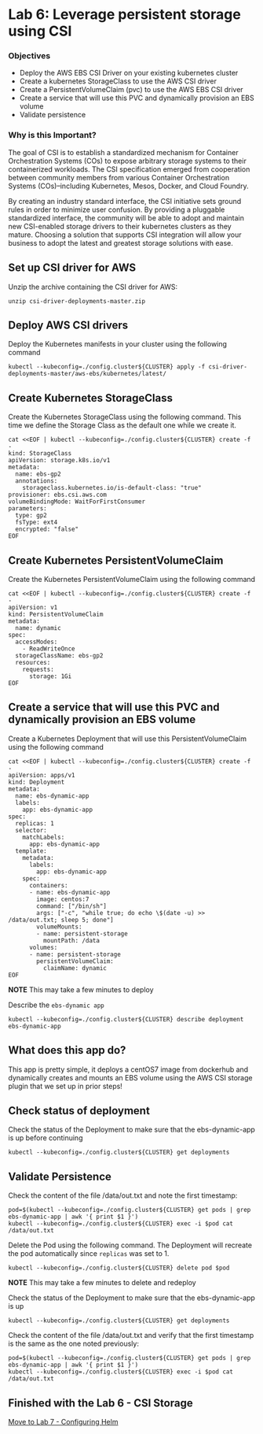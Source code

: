# Lab 6: Leverage persistent storage using CSI

### Objectives
- Deploy the AWS EBS CSI Driver on your existing kubernetes cluster
- Create a kubernetes StorageClass to use the AWS CSI driver
- Create a PersistentVolumeClaim (pvc) to use the AWS EBS CSI driver
- Create a service that will use this PVC and dynamically provision an EBS volume
- Validate persistence

### Why is this Important?
The goal of CSI is to establish a standardized mechanism for Container Orchestration Systems (COs) to expose arbitrary storage systems to their containerized workloads. The CSI specification emerged from cooperation between community members from various Container Orchestration Systems (COs)–including Kubernetes, Mesos, Docker, and Cloud Foundry.

By creating an industry standard interface, the CSI initiative sets ground rules in order to minimize user confusion. By providing a pluggable standardized interface, the community will be able to adopt and maintain new CSI-enabled storage drivers to their kubernetes clusters as they mature. Choosing a solution that supports CSI integration will allow your business to adopt the latest and greatest storage solutions with ease.

## Set up CSI driver for AWS
Unzip the archive containing the CSI driver for AWS:
```
unzip csi-driver-deployments-master.zip
```

## Deploy AWS CSI drivers
Deploy the Kubernetes manifests in your cluster using the following command
```
kubectl --kubeconfig=./config.cluster${CLUSTER} apply -f csi-driver-deployments-master/aws-ebs/kubernetes/latest/
```

## Create Kubernetes StorageClass
Create the Kubernetes StorageClass using the following command. This time we define the Storage Class as the default one while we create it.
```
cat <<EOF | kubectl --kubeconfig=./config.cluster${CLUSTER} create -f -
kind: StorageClass
apiVersion: storage.k8s.io/v1
metadata:
  name: ebs-gp2
  annotations:
    storageclass.kubernetes.io/is-default-class: "true"
provisioner: ebs.csi.aws.com
volumeBindingMode: WaitForFirstConsumer
parameters:
  type: gp2
  fsType: ext4
  encrypted: "false"
EOF
```

## Create Kubernetes PersistentVolumeClaim
Create the Kubernetes PersistentVolumeClaim using the following command
```
cat <<EOF | kubectl --kubeconfig=./config.cluster${CLUSTER} create -f -
apiVersion: v1
kind: PersistentVolumeClaim
metadata:
  name: dynamic
spec:
  accessModes:
    - ReadWriteOnce
  storageClassName: ebs-gp2
  resources:
    requests:
      storage: 1Gi
EOF
```

## Create a service that will use this PVC and dynamically provision an EBS volume
Create a Kubernetes Deployment that will use this PersistentVolumeClaim using the following command
```
cat <<EOF | kubectl --kubeconfig=./config.cluster${CLUSTER} create -f -
apiVersion: apps/v1
kind: Deployment
metadata:
  name: ebs-dynamic-app
  labels:
    app: ebs-dynamic-app
spec:
  replicas: 1
  selector:
    matchLabels:
      app: ebs-dynamic-app
  template:
    metadata:
      labels:
        app: ebs-dynamic-app
    spec:
      containers:
      - name: ebs-dynamic-app
        image: centos:7
        command: ["/bin/sh"]
        args: ["-c", "while true; do echo \$(date -u) >> /data/out.txt; sleep 5; done"]
        volumeMounts:
        - name: persistent-storage
          mountPath: /data
      volumes:
      - name: persistent-storage
        persistentVolumeClaim:
          claimName: dynamic
EOF
```

**NOTE** This may take a few minutes to deploy

Describe the `ebs-dynamic app`
```
kubectl --kubeconfig=./config.cluster${CLUSTER} describe deployment ebs-dynamic-app
```

## What does this app do?
This app is pretty simple, it deploys a centOS7 image from dockerhub and dynamically creates and mounts an EBS volume using the AWS CSI storage plugin that we set up in prior steps!

## Check status of deployment
Check the status of the Deployment to make sure that the ebs-dynamic-app is up before continuing
```
kubectl --kubeconfig=./config.cluster${CLUSTER} get deployments
```

## Validate Persistence
Check the content of the file /data/out.txt and note the first timestamp:
```
pod=$(kubectl --kubeconfig=./config.cluster${CLUSTER} get pods | grep ebs-dynamic-app | awk '{ print $1 }')
kubectl --kubeconfig=./config.cluster${CLUSTER} exec -i $pod cat /data/out.txt
```

Delete the Pod using the following command. The Deployment will recreate the pod automatically since `replicas` was set to 1.
```
kubectl --kubeconfig=./config.cluster${CLUSTER} delete pod $pod
```
**NOTE** This may take a few minutes to delete and redeploy

Check the status of the Deployment to make sure that the ebs-dynamic-app is up
```
kubectl --kubeconfig=./config.cluster${CLUSTER} get deployments
```

Check the content of the file /data/out.txt and verify that the first timestamp is the same as the one noted previously:
```
pod=$(kubectl --kubeconfig=./config.cluster${CLUSTER} get pods | grep ebs-dynamic-app | awk '{ print $1 }')
kubectl --kubeconfig=./config.cluster${CLUSTER} exec -i $pod cat /data/out.txt
```

## Finished with the Lab 6 - CSI Storage

[Move to Lab 7 - Configuring Helm](https://github.com/djannot/dcos-kubernetes-training/blob/master/labs/linux-macOS/lab7_configure_helm.md)
